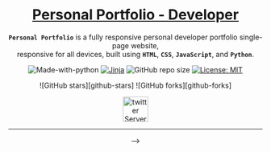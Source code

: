 <div align="center">

<h1 style="border-bottom: none">
    <b><a href="https://elias-allan.github.io/personal-portfolio">Personal Portfolio - Developer</a></b>
</h1>

**`Personal Portfolio`** is a fully responsive personal developer portfolio single-page website, <br/>
responsive for all devices, built using **`HTML`**, **`CSS`**, **`JavaScript`**, and **`Python`**.

![Made-with-python](https://img.shields.io/badge/Made%20with-Python-orange)
[![Jinja](https://github.com/elias-allan/personal-portfolio/actions/workflows/jinja.yml/badge.svg)](https://github.com/elias-allan/personal-portfolio/actions/workflows/jinja.yml)
![GitHub repo size](https://img.shields.io/github/repo-size/elias-allan/personal-portfolio)
[![License: MIT](https://img.shields.io/badge/License-MIT-yellow.svg)](https://opensource.org/licenses/MIT)

![GitHub stars][github-stars]
![GitHub forks][github-forks]

<a href="https://www.linkedin.com/in/allan-elias-b79740153/">
    <img alt="twitter Server" height="50" src="https://cdn.jsdelivr.net/npm/@intergrav/devins-badges@3.2.0/assets/cozy/social/twitter-singular_64h.png">
</a>

</div>

---

<div align="center">

<!-- ![Demo][demo]
**`Personal Portfolio:`** 👉🏽 "https://elias-allan.github.io/personal-portfolio"

<!-- </div> --> -->

